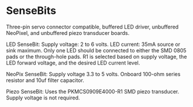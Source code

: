 # SenseBits
Three-pin servo connector compatible, buffered LED driver, unbuffered NeoPixel, and unbuffered piezo transducer boards.

LED SenseBit:
Supply voltage: 2 to 6 volts. LED current: 35mA source or sink maximum. Only one LED should be connected to either the SMD 0805 pads or the through-hole pads. R1 is selected based on supply voltage, the LED forward voltage, and the desired LED current level.

NeoPix SenseBit:
Supply voltage 3.3 to 5 volts. Onboard 100-ohm series resistor and 10uf filter capacitor.

Piezo SenseBit:
Uses the PKMCS0909E4000-R1 SMD piezo transducer. Supply voltage is not required.

